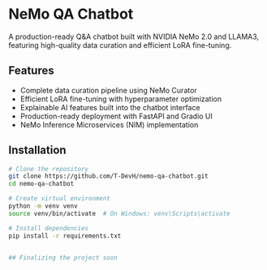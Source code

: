 # NeMo QA Chatbot

A production-ready Q&A chatbot built with NVIDIA NeMo 2.0 and LLAMA3, featuring high-quality data curation and efficient LoRA fine-tuning.

## Features

- Complete data curation pipeline using NeMo Curator
- Efficient LoRA fine-tuning with hyperparameter optimization
- Explainable AI features built into the chatbot interface
- Production-ready deployment with FastAPI and Gradio UI
- NeMo Inference Microservices (NIM) implementation

## Installation

```bash
# Clone the repository
git clone https://github.com/T-DevH/nemo-qa-chatbot.git
cd nemo-qa-chatbot

# Create virtual environment
python -m venv venv
source venv/bin/activate  # On Windows: venv\Scripts\activate

# Install dependencies
pip install -r requirements.txt


## Finalizing the project soon 